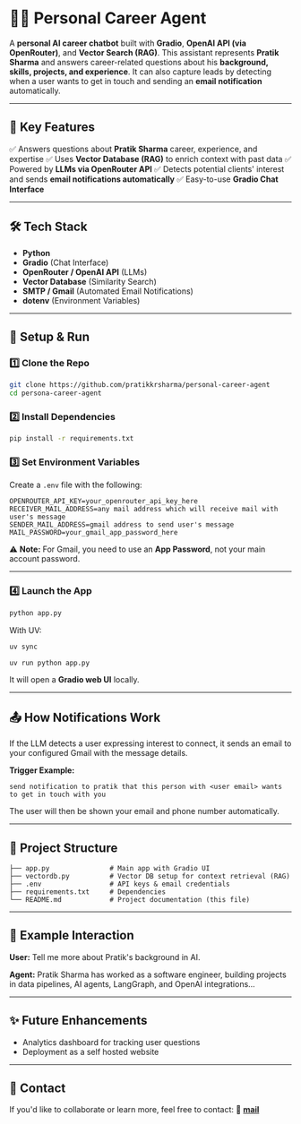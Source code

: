 # 🧑‍💼 Personal Career Agent

A **personal AI career chatbot** built with **Gradio**, **OpenAI API (via OpenRouter)**, and **Vector Search (RAG)**.
This assistant represents **Pratik Sharma** and answers career-related questions about his **background, skills, projects, and experience**.
It can also capture leads by detecting when a user wants to get in touch and sending an **email notification** automatically.

---

## 🚩 Key Features

✅ Answers questions about **Pratik Sharma** career, experience, and expertise
✅ Uses **Vector Database (RAG)** to enrich context with past data
✅ Powered by **LLMs via OpenRouter API**
✅ Detects potential clients' interest and sends **email notifications automatically**
✅ Easy-to-use **Gradio Chat Interface**

---

## 🛠 Tech Stack

* **Python**
* **Gradio** (Chat Interface)
* **OpenRouter / OpenAI API** (LLMs)
* **Vector Database** (Similarity Search)
* **SMTP / Gmail** (Automated Email Notifications)
* **dotenv** (Environment Variables)

---

## 🔧 Setup & Run

### 1️⃣ Clone the Repo

```bash
git clone https://github.com/pratikkrsharma/personal-career-agent
cd persona-career-agent
```

### 2️⃣ Install Dependencies

```bash
pip install -r requirements.txt
```

### 3️⃣ Set Environment Variables

Create a `.env` file with the following:

```env
OPENROUTER_API_KEY=your_openrouter_api_key_here
RECEIVER_MAIL_ADDRESS=any mail address which will receive mail with user's message
SENDER_MAIL_ADDRESS=gmail address to send user's message
MAIL_PASSWORD=your_gmail_app_password_here
```

⚠️ **Note:** For Gmail, you need to use an **App Password**, not your main account password.

---

### 4️⃣ Launch the App

```bash
python app.py
```

With UV:
```bash
uv sync
```
```bash
uv run python app.py
```

It will open a **Gradio web UI** locally.

---

## 📤 How Notifications Work

If the LLM detects a user expressing interest to connect, it sends an email to your configured Gmail with the message details.

**Trigger Example:**

```
send notification to pratik that this person with <user email> wants to get in touch with you
```

The user will then be shown your email and phone number automatically.

---

## 📂 Project Structure

```
├── app.py               # Main app with Gradio UI
├── vectordb.py          # Vector DB setup for context retrieval (RAG)
├── .env                 # API keys & email credentials
├── requirements.txt     # Dependencies
└── README.md            # Project documentation (this file)
```

---

## 🚀 Example Interaction

**User:**
Tell me more about Pratik's background in AI.

**Agent:**
Pratik Sharma has worked as a software engineer, building projects in data pipelines, AI agents, LangGraph, and OpenAI integrations...

---

## ✨ Future Enhancements

* Analytics dashboard for tracking user questions
* Deployment as a self hosted website

---

## 📧 Contact

If you'd like to collaborate or learn more, feel free to contact:
📧 **[mail](mailto:pratikkrsharma@gmail.com)**
